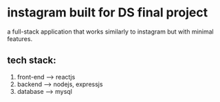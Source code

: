 # instagram built for DS final project
a full-stack application that works similarly to instagram but with minimal features.

## tech stack:
1. front-end --> reactjs
2. backend --> nodejs, expressjs
3. database --> mysql